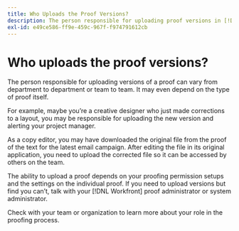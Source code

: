 ```yaml
---
title: Who Uploads the Proof Versions?
description: The person responsible for uploading proof versions in [!DNL Adobe Workfront] can vary. Learn from common use cases to identify the ideal setup at your organization.
exl-id: e49ce586-ff9e-459c-967f-f974791612cb
---
```

# Who uploads the proof versions?

The person responsible for uploading versions of a proof can vary from department to department or team to team. It may even depend on the type of proof itself.

For example, maybe you’re a creative designer who just made corrections to a layout, you may be responsible for uploading the new version and alerting your project manager.

As a copy editor, you may have downloaded the original file from the proof of the text for the latest email campaign. After editing the file in its original application, you need to upload the corrected file so it can be accessed by others on the team.

The ability to upload a proof depends on your proofing permission setups and the settings on the individual proof. If you need to upload versions but find you can’t, talk with your [!DNL Workfront] proof administrator or system administrator.

Check with your team or organization to learn more about your role in the proofing process.
